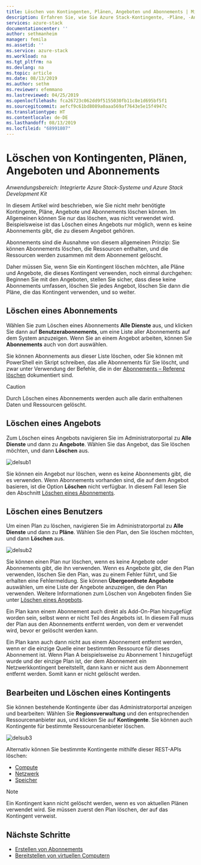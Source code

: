 ```yaml
---
title: Löschen von Kontingenten, Plänen, Angeboten und Abonnements | Microsoft-Dokumentation
description: Erfahren Sie, wie Sie Azure Stack-Kontingente, -Pläne, -Angebote und -Abonnements löschen.Löschen Sie Quoten, Pläne, Angebote und Abonnements.
services: azure-stack
documentationcenter: ''
author: sethmanheim
manager: femila
ms.assetid: ''
ms.service: azure-stack
ms.workload: na
ms.tgt_pltfrm: na
ms.devlang: na
ms.topic: article
ms.date: 08/13/2019
ms.author: sethm
ms.reviewer: efemmano
ms.lastreviewed: 04/25/2019
ms.openlocfilehash: fca26723c062dd9f5155030fb11c8e1d695bf5f1
ms.sourcegitcommit: aefcf9c61bd8089a0aaa569af7643e5e15f4947c
ms.translationtype: HT
ms.contentlocale: de-DE
ms.lasthandoff: 08/13/2019
ms.locfileid: "68991807"
---
```

# <a name="delete-quotas-plans-offers-and-subscriptions"></a>Löschen von Kontingenten, Plänen, Angeboten und Abonnements

*Anwendungsbereich: Integrierte Azure Stack-Systeme und Azure Stack Development Kit*

In diesem Artikel wird beschrieben, wie Sie nicht mehr benötigte Kontingente, Pläne, Angebote und Abonnements löschen können. Im Allgemeinen können Sie nur das löschen, was nicht verwendet wird. Beispielsweise ist das Löschen eines Angebots nur möglich, wenn es keine Abonnements gibt, die zu diesem Angebot gehören.

Abonnements sind die Ausnahme von diesem allgemeinen Prinzip: Sie können Abonnements löschen, die Ressourcen enthalten, und die Ressourcen werden zusammen mit dem Abonnement gelöscht.

Daher müssen Sie, wenn Sie ein Kontingent löschen möchten, alle Pläne und Angebote, die dieses Kontingent verwenden, noch einmal durchgehen: Beginnen Sie mit den Angeboten, stellen Sie sicher, dass diese keine Abonnements umfassen, löschen Sie jedes Angebot, löschen Sie dann die Pläne, die das Kontingent verwenden, und so weiter.

## <a name="delete-a-subscription"></a>Löschen eines Abonnements

Wählen Sie zum Löschen eines Abonnements **Alle Dienste** aus, und klicken Sie dann auf **Benutzerabonnements**, um eine Liste aller Abonnements auf dem System anzuzeigen. Wenn Sie an einem Angebot arbeiten, können Sie **Abonnements** auch von dort auswählen.

Sie können Abonnements aus dieser Liste löschen, oder Sie können mit PowerShell ein Skript schreiben, das alle Abonnements für Sie löscht, und zwar unter Verwendung der Befehle, die in der [Abonnements – Referenz löschen](/rest/api/azurestack/subscriptions/delete) dokumentiert sind.

> [!CAUTION]
> Durch Löschen eines Abonnements werden auch alle darin enthaltenen Daten und Ressourcen gelöscht.

## <a name="delete-an-offer"></a>Löschen eines Angebots

Zum Löschen eines Angebots navigieren Sie im Administratorportal zu **Alle Dienste** und dann zu **Angebote**. Wählen Sie das Angebot, das Sie löschen möchten, und dann **Löschen** aus.

![delsub1](media/azure-stack-delete-offer/delsub1.png)

Sie können ein Angebot nur löschen, wenn es keine Abonnements gibt, die es verwenden. Wenn Abonnements vorhanden sind, die auf dem Angebot basieren, ist die Option **Löschen** nicht verfügbar. In diesem Fall lesen Sie den Abschnitt [Löschen eines Abonnements](#delete-a-subscription).

## <a name="delete-a-plan"></a>Löschen eines Benutzers

Um einen Plan zu löschen, navigieren Sie im Administratorportal zu **Alle Dienste** und dann zu **Pläne**. Wählen Sie den Plan, den Sie löschen möchten, und dann **Löschen** aus.

![delsub2](media/azure-stack-delete-offer/delsub2.png)

Sie können einen Plan nur löschen, wenn es keine Angebote oder Abonnements gibt, die ihn verwenden. Wenn es Angebote gibt, die den Plan verwenden, löschen Sie den Plan, was zu einem Fehler führt, und Sie erhalten eine Fehlermeldung. Sie können **Übergeordnete Angebote** auswählen, um eine Liste der Angebote anzuzeigen, die den Plan verwenden. Weitere Informationen zum Löschen von Angeboten finden Sie unter [Löschen eines Angebots](#delete-an-offer).

Ein Plan kann einem Abonnement auch direkt als Add-On-Plan hinzugefügt worden sein, selbst wenn er nicht Teil des Angebots ist. In diesem Fall muss der Plan aus den Abonnements entfernt werden, von dem er verwendet wird, bevor er gelöscht werden kann.

Ein Plan kann auch dann nicht aus einem Abonnement entfernt werden, wenn er die einzige Quelle einer bestimmten Ressource für dieses Abonnement ist. Wenn Plan A beispielsweise zu Abonnement 1 hinzugefügt wurde und der einzige Plan ist, der dem Abonnement ein Netzwerkkontingent bereitstellt, dann kann er nicht aus dem Abonnement entfernt werden. Somit kann er nicht gelöscht werden.

## <a name="edit-and-delete-a-quota"></a>Bearbeiten und Löschen eines Kontingents

Sie können bestehende Kontingente über das Administratorportal anzeigen und bearbeiten: Wählen Sie **Regionsverwaltung** und den entsprechenden Ressourcenanbieter aus, und klicken Sie auf **Kontingente**. Sie können auch Kontingente für bestimmte Ressourcenanbieter löschen.

![delsub3](media/azure-stack-delete-offer/delsub3.png)

Alternativ können Sie bestimmte Kontingente mithilfe dieser REST-APIs löschen:

- [Compute](/rest/api/azurestack/quotas%20(compute)/delete)
- [Netzwerk](/rest/api/azurestack/quotas%20(network)/delete)
- [Speicher](/rest/api/azurestack/storagequotas/delete)

> [!NOTE]
> Ein Kontingent kann nicht gelöscht werden, wenn es von aktuellen Plänen verwendet wird. Sie müssen zuerst den Plan löschen, der auf das Kontingent verweist.

## <a name="next-steps"></a>Nächste Schritte

- [Erstellen von Abonnements](azure-stack-subscribe-plan-provision-vm.md)
- [Bereitstellen von virtuellen Computern](../user/azure-stack-create-vm-template.md)